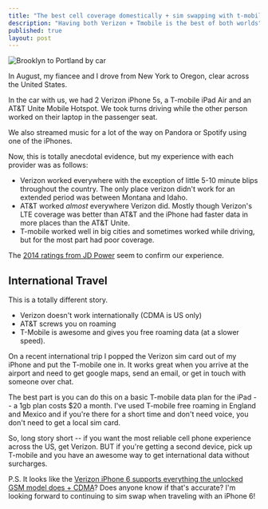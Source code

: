 ```yaml
---
title: "The best cell coverage domestically + sim swapping with t-mobile"
description: "Having both Verizon + Tmobile is the best of both worlds"
published: true
layout: post
---
```

![Brooklyn to Portland by car](http://fast.customer.io/s/Brooklyn-Portland.png)

In August, my fiancee and I drove from New York to Oregon, clear across the United States. 

In the car with us, we had 2 Verizon iPhone 5s, a T-mobile iPad Air and an AT&T Unite Mobile Hotspot. We took turns driving while the other person worked on their laptop in the passenger seat. 

We also streamed music for a lot of the way on Pandora or Spotify using one of the iPhones.

Now, this is totally anecdotal evidence, but my experience with each provider was as follows:

* Verizon worked everywhere with the exception of little 5-10 minute blips throughout the country. The only place verizon didn't work for an extended period was between Montana and Idaho.
* AT&T worked *almost* everywhere Verizon did. Mostly though Verizon's LTE coverage was better than AT&T and the iPhone had faster data in more places than the AT&T Unite.
* T-mobile worked well in big cities and sometimes worked while driving, but for the most part had poor coverage.

The [2014 ratings from JD Power](http://ratings.jdpower.com/telecom/ratings/909201747/2014-Wireless+Network+Quality+Study+Vol.1/index.htm) seem to confirm our experience.

## International Travel

This is a totally different story.

* Verizon doesn't work internationally (CDMA is US only)
* AT&T screws you on roaming
* T-Mobile is awesome and gives you free roaming data (at a slower speed).

On a recent international trip I popped the Verizon sim card out of my iPhone and put the T-mobile one in. It works great when you arrive at the airport and need to get google maps, send an email, or get in touch with someone over chat.

The best part is you can do this on a basic T-mobile data plan for the iPad -- a 1gb plan costs $20 a month. I've used T-mobile free roaming in England and Mexico and if you're there for a short time and don't need voice, you don't need to get a local sim card.

So, long story short -- if you want the most reliable cell phone experience across the US, get Verizon. BUT if you're getting a second device, pick up T-mobile and you have an awesome way to get international data without surcharges.

P.S. It looks like the [Verizon iPhone 6 supports everything the unlocked GSM model does + CDMA](http://forums.macrumors.com/showthread.php?t=1774845)? Does anyone know if that's accurate? I'm looking forward to continuing to sim swap when traveling with an iPhone 6! 
